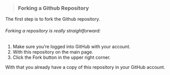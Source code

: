 > ### Forking a Github Repository

The first step is to fork the Github repository.

###### Forking a repository is really straightforward:

1. Make sure you’re logged into GitHub with your account.
2. With this repository on the main page.
3. Click the Fork button in the upper right corner.

With that you already have a copy of this repository in your GitHub account.
